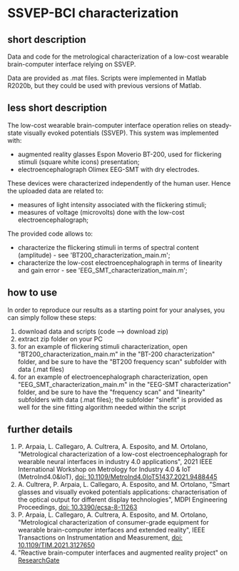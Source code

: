 # SSVEP-BCI characterization

## short description
Data and code for the metrological characterization of a low-cost wearable brain-computer interface relying on SSVEP.

Data are provided as .mat files.
Scripts were implemented in Matlab R2020b, but they could be used with previous versions of Matlab. 

## less short description
The low-cost wearable brain-computer interface operation relies on steady-state visually evoked potentials (SSVEP).
This system was implemented with:
- augmented reality glasses Espon Moverio BT-200, used for flickering stimuli (square white icons) presentation;
- electroencephalograph Olimex EEG-SMT with dry electrodes.


These devices were characterized independently of the human user.
Hence the uploaded data are related to:
- measures of light intensity associated with the flickering stimuli;
- measures of voltage (microvolts) done with the low-cost electroencephalograph;


The provided code allows to:
- characterize the flickering stimuli in terms of spectral content (amplitude) - see 'BT200_characterization_main.m';
- characterize the low-cost electroencephalograph in terms of linearity and gain error - see 'EEG_SMT_characterization_main.m';


## how to use
In order to reproduce our results as a starting point for your analyses, you can simply follow these steps:
1. download data and scripts (code --> download zip)
2. extract zip folder on your PC
3. for an example of flickering stimuli characterization, open "BT200_characterization_main.m" in the "BT-200 characterization" folder, and be sure to have the "BT200 frequency scan" subfolder with data (.mat files)
4. for an example of electroencephalograph characterization, open "EEG_SMT_characterization_main.m" in the "EEG-SMT characterization" folder, and be sure to have the "frequency scan" and "linearity" subfolders with data (.mat files); the subfolder "sinefit" is provided as well for the sine fitting algorithm needed within the script

## further details

1. P. Arpaia, L. Callegaro, A. Cultrera, A. Esposito, and M. Ortolano, "Metrological characterization of a low-cost electroencephalograph for wearable neural interfaces in industry 4.0 applications", 2021 IEEE International Workshop on Metrology for Industry 4.0 & IoT (MetroInd4.0&IoT), [doi: 10.1109/MetroInd4.0IoT51437.2021.9488445](https://ieeexplore.ieee.org/document/9488445)
2. A. Cultrera, P. Arpaia, L. Callegaro, A. Esposito, and M. Ortolano, "Smart glasses and visually evoked potentials applications: characterisation of the optical output for different display technologies", MDPI Engineering Proceedings, [doi: 10.3390/ecsa-8-11263](https://www.mdpi.com/2673-4591/10/1/33/htm)
3. P. Arpaia, L. Callegaro, A. Cultrera, A. Esposito, and M. Ortolano, "Metrological characterization of consumer-grade equipment for wearable brain-computer interfaces and extended reality", IEEE Transactions on Instrumentation and Measurement, [doi: 10.1109/TIM.2021.3127650](https://ieeexplore.ieee.org/document/9612173)
4. "Reactive brain-computer interfaces and augmented reality project" on [ResearchGate](https://www.researchgate.net/project/Reactive-brain-computer-interfaces-and-augmented-reality)
